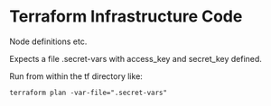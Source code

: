 # Terraform Infrastructure Code

Node definitions etc.

Expects a file .secret-vars with access_key and secret_key defined.

Run from within the tf directory like:

`terraform plan -var-file=".secret-vars"` 
